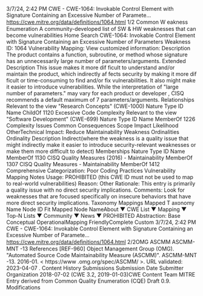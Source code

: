 3/7/24, 2:42 PM CWE - CWE-1064: Invokable Control Element with Signature Containing an Excessive Number of Paramete…
https://cwe.mitre.org/data/deﬁnitions/1064.html 1/2
Common W eakness Enumeration
A community-developed list of SW & HW weaknesses that can become
vulnerabilities
Home Search
CWE-1064: Invokable Control Element with Signature Containing an Excessive
Number of Parameters
Weakness ID: 1064
Vulnerability Mapping: 
View customized information:
 Description
The product contains a function, subroutine, or method whose signature has an unnecessarily large number of
parameters/arguments.
 Extended Description
This issue makes it more dif ficult to understand and/or maintain the product, which indirectly af fects security by making it more dif ficult
or time-consuming to find and/or fix vulnerabilities. It also might make it easier to introduce vulnerabilities.
While the interpretation of "large number of parameters." may vary for each product or developer , CISQ recommends a default
maximum of 7 parameters/arguments.
 Relationships
 Relevant to the view "Research Concepts" (CWE-1000)
Nature Type ID Name
ChildOf 1120 Excessive Code Complexity
 Relevant to the view "Software Development" (CWE-699)
Nature Type ID Name
MemberOf 1226 Complexity Issues
 Common Consequences
Scope Impact Likelihood
OtherTechnical Impact: Reduce Maintainability
 Weakness Ordinalities
Ordinality Description
Indirect(where the weakness is a quality issue that might indirectly make it easier to introduce security-relevant weaknesses or make
them more difficult to detect)
 Memberships
Nature Type ID Name
MemberOf 1130 CISQ Quality Measures (2016) - Maintainability
MemberOf 1307 CISQ Quality Measures - Maintainability
MemberOf 1412 Comprehensive Categorization: Poor Coding Practices
 Vulnerability Mapping Notes
Usage: PROHIBITED (this CWE ID must not be used to map to real-world vulnerabilities)
Reason: Other
Rationale:
This entry is primarily a quality issue with no direct security implications.
Comments:
Look for weaknesses that are focused specifically on insecure behaviors that have more direct security implications.
 Taxonomy Mappings
Mapped T axonomy Name Node ID Fit Mapped Node NameAbout ▼ CWE List ▼ Mapping ▼ Top-N Lists ▼ Community ▼ News ▼
PROHIBITED
Abstraction: Base
Conceptual OperationalMapping
FriendlyComplete Custom
3/7/24, 2:42 PM CWE - CWE-1064: Invokable Control Element with Signature Containing an Excessive Number of Paramete…
https://cwe.mitre.org/data/deﬁnitions/1064.html 2/2OMG ASCMM ASCMM-
MNT -13
 References
[REF-960] Object Management Group (OMG). "Automated Source Code Maintainability Measure (ASCMM)". ASCMM-MNT -13.
2016-01. < https://www .omg.org/spec/ASCMM/ >. URL validated: 2023-04-07 .
 Content History
 Submissions
Submission Date Submitter Organization
2018-07-02
(CWE 3.2, 2019-01-03)CWE Content Team MITRE
Entry derived from Common Quality Enumeration (CQE) Draft 0.9.
 Modifications